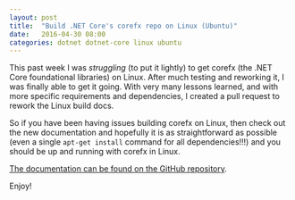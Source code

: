 ```yaml
---
layout: post
title:  "Build .NET Core's corefx repo on Linux (Ubuntu)"
date:   2016-04-30 08:00
categories: dotnet dotnet-core linux ubuntu 
---
```

This past week I was *struggling* (to put it lightly) to get corefx (the .NET Core foundational libraries) on Linux.  After much testing and reworking it, I was finally able to get it going.  With very many lessons learned, and with more specific requirements and dependencies, I created a pull request to rework the Linux build docs.

So if you have been having issues building corefx on Linux, then check out the new documentation and hopefully it is as straightforward as possible (even a single `apt-get install` command for all dependencies!!!) and you should be up and running with corefx in Linux.

[The documentation can be found on the GitHub repository](https://github.com/dotnet/corefx/blob/master/Documentation/building/unix-instructions.md).

Enjoy!